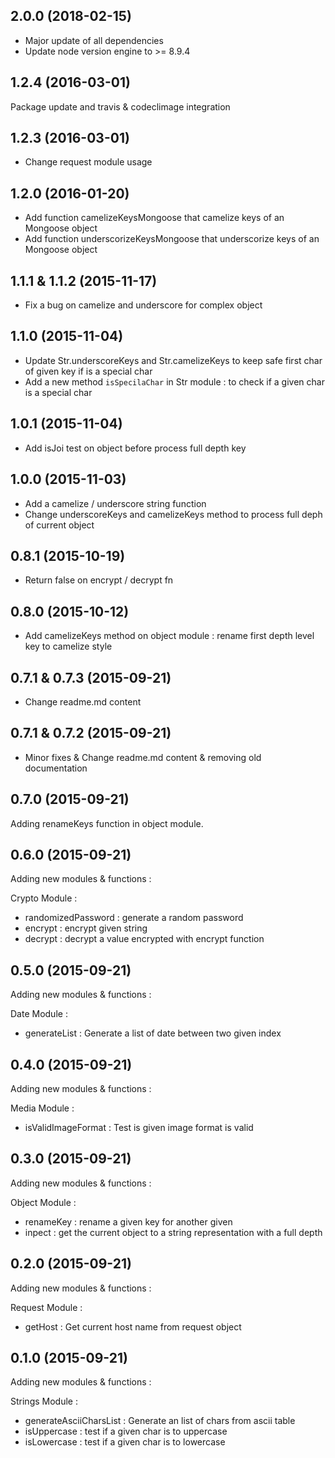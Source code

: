 ## 2.0.0 (2018-02-15)

- Major update of all dependencies
- Update node version engine to >= 8.9.4

## 1.2.4  (2016-03-01)

Package update and travis & codeclimage integration

## 1.2.3 (2016-03-01)

- Change request module usage

## 1.2.0 (2016-01-20)

- Add function camelizeKeysMongoose that camelize keys of an Mongoose object
- Add function underscorizeKeysMongoose that underscorize keys of an Mongoose object

## 1.1.1 & 1.1.2 (2015-11-17)

- Fix a bug on camelize and underscore for complex object

## 1.1.0 (2015-11-04)

- Update Str.underscoreKeys and Str.camelizeKeys to keep safe first char of given key if is a special char
- Add a new method `isSpecilaChar` in Str module : to check if a given char is a special char

## 1.0.1 (2015-11-04)

- Add isJoi test on object before process full depth key

## 1.0.0 (2015-11-03)

- Add a camelize / underscore string function
- Change underscoreKeys and camelizeKeys method to process full deph of current object

## 0.8.1 (2015-10-19)

- Return false on encrypt / decrypt fn

## 0.8.0 (2015-10-12)

- Add camelizeKeys method on object module : rename first depth level key to camelize style

## 0.7.1 & 0.7.3 (2015-09-21)

- Change readme.md content

## 0.7.1 & 0.7.2 (2015-09-21)

- Minor fixes & Change readme.md content & removing old documentation

## 0.7.0 (2015-09-21)

Adding renameKeys function in object module.

## 0.6.0 (2015-09-21)

Adding new modules & functions :

Crypto Module :
- randomizedPassword : generate a random password
- encrypt : encrypt given string
- decrypt : decrypt a value encrypted with encrypt function

## 0.5.0 (2015-09-21)

Adding new modules & functions :

Date Module :

- generateList : Generate a list of date between two given index

## 0.4.0 (2015-09-21)

Adding new modules & functions :

Media Module :

- isValidImageFormat : Test is given image format is valid

## 0.3.0 (2015-09-21)

Adding new modules & functions :

Object Module :

- renameKey : rename a given key for another given
- inpect : get the current object to a string representation with a full depth

## 0.2.0 (2015-09-21)

Adding new modules & functions :

Request Module :

- getHost : Get current host name from request object

## 0.1.0 (2015-09-21)

Adding new modules & functions :

Strings Module :
- generateAsciiCharsList : Generate an list of chars from ascii table
- isUppercase : test if a given char is to uppercase
- isLowercase : test if a given char is to lowercase
